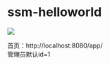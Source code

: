 # ssm-helloworld

![](D:\Code\IdeaProjects\spring-mybatis-demo\demo.gif)
 
首页：http://localhost:8080/app/   
管理员默认id=1  

